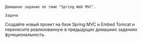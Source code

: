     Домашнее задание по теме "Spring Web MVC".

    Задача

  Создайте новый проект на базе Spring MVC и Embed Tomcat и перенесите реализованную в предыдущих домашних заданиях функциональность.